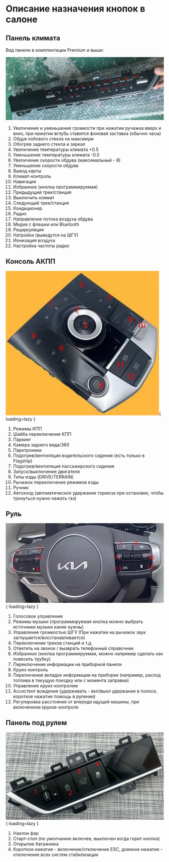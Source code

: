 # Описание назначения кнопок в салоне
## Панель климата
Вид панели в комплектации Premium и выше:

![Image title](../images/climat_panel.jpg)


1.  Увеличение и уменьшение громкости  при нажатии ручажка вверх и вниз, при нажатии вглубь ставится фоновая заставка (обычно часы)
2. Обдув лобового стекла на максимум
3. Обогрев заднего стекла и зеркал
4. Увеличение температуры климата +0.5
5. Уменьшение температуры климата -0.5
6. Увеличение скорости обдува (максимальный - 8)
7. Уменьшение скорости обдува
8. Вывод карты
9. Климат-контроль
10.  Навигация
11. Избранное (кнопка программируемая)
12. Предыдущий трек/станция
13. Выключить климат
14. Следующий трек/станция
15. Кондиционер
16. Радио
17. Направление потока воздуха обдува
18. Медиа с флешки или Bluetooth
19. Рециркуляция
20. Натройки (выведутся на ШГУ)
21. Ионизация воздуха
22. Настройка частоты радио

## Консоль АКПП

![Image title](../images/akpp_panel.jpg){ loading=lazy }

1. Режимы КПП 
2. Шайба переключение КПП
3. Паркинг
4. Камера заднего вида/360
5. Парктроники
6. Подогрев/вентиляция водительского сидения (есть только в Flagship)
7. Подогрев/вентиляция пассажирского сидения
8. Запуск/выключение двигателя
9. Типы езды (DRIVE/TERRAIN)
10. Рычажок переключение режимов езды
11. Ручник
12. Автохолд (автоматическое удержание тормоза при остановке, чтобы тронуться нужно нажать газ)

## Руль

![Image title](../images/wheel.jpg){ loading=lazy }

1. Голосовое управление
2. Режимы музыки (программируемая кнопка можно выбрать источники музыки какие нужны)
3. Управление громкостью ШГУ (При нажатии на рычажок звук заглушается/восстанавливается)
4. Переключение треков станций и т.д.
5. Ответить на звонок / вызврать телефонный справочник
6. Избранное (кнопка программируемая, можно например сделать как повесить трубку)
7. Переключение информации на приборной панели
8. Круиз-контроль
9. Перелючение вкладок информации на приборке (например, расход топлива в текущую поездку или с момента заправки)
10. Управление круиз-контролем 
11. Ассистент вождения (удерживать -  вкл/выкл удержание в полосе, короткое нажатие помощь в рулении)
12. Регулировка расстояния от впереди идущей машины, при включенном круизе-контроле

## Панель под рулем

![Image title](../images/glass_panel.jpg){ loading=lazy }

1. Наклон фар
2. Старт-стоп (по умолчанию включен, выключен когда горит кнопка)
3. Открытие багажника
4. Короткое нажатие - включение/отключение ESC, длинное нажатие - отключение всех систем стабилизации